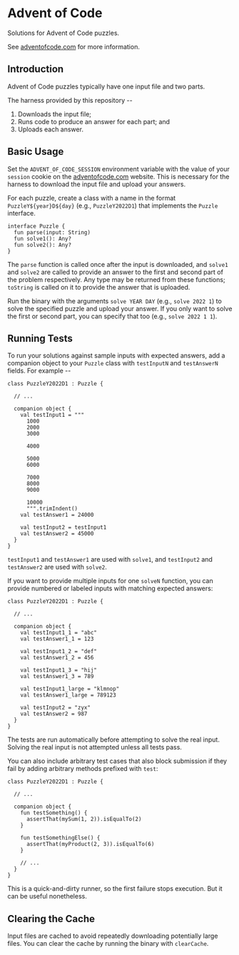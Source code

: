 # Advent of Code

Solutions for Advent of Code puzzles.

See [adventofcode.com](https://adventofcode.com/) for more information.

## Introduction

Advent of Code puzzles typically have one input file and two parts.

The harness provided by this repository --

1. Downloads the input file;
2. Runs code to produce an answer for each part; and
3. Uploads each answer.

## Basic Usage

Set the `ADVENT_OF_CODE_SESSION` environment variable with the value of your
`session` cookie on the [adventofcode.com](https://adventofcode.com/) website. This
is necessary for the harness to download the input file and upload your answers.

For each puzzle, create a class with a name in the format `PuzzleY${year}D${day}`
(e.g., `PuzzleY2022D1`) that implements the `Puzzle` interface.

```
interface Puzzle {
  fun parse(input: String)
  fun solve1(): Any?
  fun solve2(): Any?
}
```

The `parse` function is called once after the input is downloaded, and `solve1` and
`solve2` are called to provide an answer to the first and second part of the
problem respectively. Any type may be returned from these functions; `toString` is
called on it to provide the answer that is uploaded.

Run the binary with the arguments `solve YEAR DAY` (e.g., `solve 2022 1`) to solve
the specified puzzle and upload your answer. If you only want to solve the first or
second part, you can specify that too (e.g., `solve 2022 1 1`).

## Running Tests

To run your solutions against sample inputs with expected answers, add a companion
object to your `Puzzle` class with `testInputN` and `testAnswerN` fields. For
example --

```
class PuzzleY2022D1 : Puzzle {

  // ...

  companion object {
    val testInput1 = """
      1000
      2000
      3000
      
      4000
      
      5000
      6000
      
      7000
      8000
      9000
      
      10000
      """.trimIndent()
    val testAnswer1 = 24000

    val testInput2 = testInput1
    val testAnswer2 = 45000
  }
}
```

`testInput1` and `testAnswer1` are used with `solve1`, and `testInput2` and
`testAnswer2` are used with `solve2`.

If you want to provide multiple inputs for one `solveN` function, you can provide
numbered or labeled inputs with matching expected answers:

```
class PuzzleY2022D1 : Puzzle {

  // ...

  companion object {
    val testInput1_1 = "abc"
    val testAnswer1_1 = 123

    val testInput1_2 = "def"
    val testAnswer1_2 = 456
    
    val testInput1_3 = "hij"
    val testAnswer1_3 = 789
    
    val testInput1_large = "klmnop"
    val testAnswer1_large = 789123

    val testInput2 = "zyx"
    val testAnswer2 = 987
  }
}
```

The tests are run automatically before attempting to solve the real input. Solving
the real input is not attempted unless all tests pass.

You can also include arbitrary test cases that also block submission if they fail
by adding arbitrary methods prefixed with `test`:

```
class PuzzleY2022D1 : Puzzle {

  // ...

  companion object {
    fun testSomething() {
      assertThat(mySum(1, 2)).isEqualTo(2)
    }

    fun testSomethingElse() {
      assertThat(myProduct(2, 3)).isEqualTo(6)
    }

    // ...
  }
}
```

This is a quick-and-dirty runner, so the first failure stops execution. But it can
be useful nonetheless.

## Clearing the Cache

Input files are cached to avoid repeatedly downloading potentially large files. You
can clear the cache by running the binary with `clearCache`.
